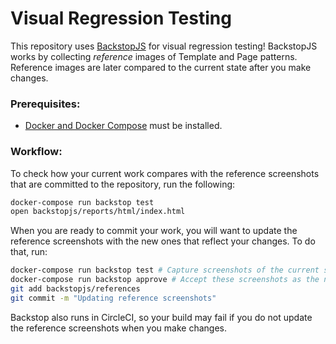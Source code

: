 Visual Regression Testing
=========================

This repository uses [BackstopJS](https://garris.github.io/BackstopJS/) for visual regression testing! BackstopJS works by collecting *reference* images of Template and Page patterns.  Reference images are later compared to the current state after you make changes.

### Prerequisites:

* [Docker and Docker Compose](https://www.docker.com/community-edition#/download) must be installed.

### Workflow:

To check how your current work compares with the reference screenshots that are committed to the repository, run the following:

```bash
docker-compose run backstop test
open backstopjs/reports/html/index.html
```

When you are ready to commit your work, you will want to update the reference screenshots with the new ones that reflect your changes.  To do that, run:

```bash
docker-compose run backstop test # Capture screenshots of the current state
docker-compose run backstop approve # Accept these screenshots as the new references.
git add backstopjs/references
git commit -m "Updating reference screenshots"
```

Backstop also runs in CircleCI, so your build may fail if you do not update the reference screenshots when you make changes.
